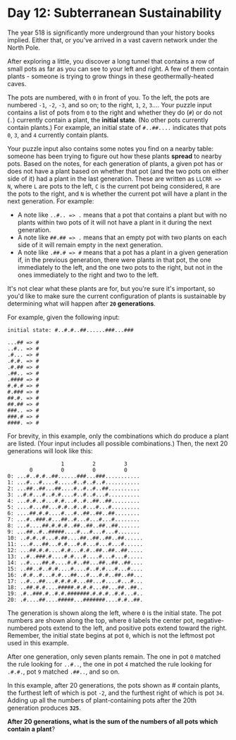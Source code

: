# Day 12: Subterranean Sustainability
The year 518 is significantly more underground than your history books implied. Either that, or you've arrived in a vast 
cavern network under the North Pole.

After exploring a little, you discover a long tunnel that contains a row of small pots as far as you can see to your 
left and right. A few of them contain plants - someone is trying to grow things in these geothermally-heated caves.

The pots are numbered, with `0` in front of you. To the left, the pots are numbered `-1`, `-2`, `-3`, and so on; to the 
right, `1`, `2`, `3`.... Your puzzle input contains a list of pots from `0` to the right and whether they do (`#`) or 
do not (`.`) currently contain a plant, the **initial state**. (No other pots currently contain plants.) For example, an 
initial state of `#..##....` indicates that pots `0`, `3`, and `4` currently contain plants.

Your puzzle input also contains some notes you find on a nearby table: someone has been trying to figure out how these 
plants **spread** to nearby pots. Based on the notes, for each generation of plants, a given pot has or does not have a 
plant based on whether that pot (and the two pots on either side of it) had a plant in the last generation. These are 
written as `LLCRR => N`, where `L` are pots to the left, `C` is the current pot being considered, `R` are the pots to 
the right, and `N` is whether the current pot will have a plant in the next generation. For example:
* A note like `..#.. => .` means that a pot that contains a plant but with no plants within two pots of it will not have 
a plant in it during the next generation.
* A note like `##.## => .` means that an empty pot with two plants on each side of it will remain empty in the next 
generation.
* A note like `.##.# => #` means that a pot has a plant in a given generation if, in the previous generation, there were 
plants in that pot, the one immediately to the left, and the one two pots to the right, but not in the ones immediately 
to the right and two to the left.

It's not clear what these plants are for, but you're sure it's important, so you'd like to make sure the current 
configuration of plants is sustainable by determining what will happen after **`20` generations**.

For example, given the following input:
```
initial state: #..#.#..##......###...###

...## => #
..#.. => #
.#... => #
.#.#. => #
.#.## => #
.##.. => #
.#### => #
#.#.# => #
#.### => #
##.#. => #
##.## => #
###.. => #
###.# => #
####. => #
```
For brevity, in this example, only the combinations which do produce a plant are listed. (Your input includes all 
possible combinations.) Then, the next 20 generations will look like this:
```
                 1         2         3     
       0         0         0         0     
0: ...#..#.#..##......###...###...........
1: ...#...#....#.....#..#..#..#...........
2: ...##..##...##....#..#..#..##..........
3: ..#.#...#..#.#....#..#..#...#..........
4: ...#.#..#...#.#...#..#..##..##.........
5: ....#...##...#.#..#..#...#...#.........
6: ....##.#.#....#...#..##..##..##........
7: ...#..###.#...##..#...#...#...#........
8: ...#....##.#.#.#..##..##..##..##.......
9: ...##..#..#####....#...#...#...#.......
10: ..#.#..#...#.##....##..##..##..##......
11: ...#...##...#.#...#.#...#...#...#......
12: ...##.#.#....#.#...#.#..##..##..##.....
13: ..#..###.#....#.#...#....#...#...#.....
14: ..#....##.#....#.#..##...##..##..##....
15: ..##..#..#.#....#....#..#.#...#...#....
16: .#.#..#...#.#...##...#...#.#..##..##...
17: ..#...##...#.#.#.#...##...#....#...#...
18: ..##.#.#....#####.#.#.#...##...##..##..
19: .#..###.#..#.#.#######.#.#.#..#.#...#..
20: .#....##....#####...#######....#.#..##.
```
The generation is shown along the left, where `0` is the initial state. The pot numbers are shown along the top, where 
`0` labels the center pot, negative-numbered pots extend to the left, and positive pots extend toward the right. 
Remember, the initial state begins at pot `0`, which is not the leftmost pot used in this example.

After one generation, only seven plants remain. The one in pot `0` matched the rule looking for `..#..`, the one in pot 
`4` matched the rule looking for `.#.#.`, pot `9` matched `.##..`, and so on.

In this example, after 20 generations, the pots shown as # contain plants, the furthest left of which is pot `-2`, and 
the furthest right of which is pot `34`. Adding up all the numbers of plant-containing pots after the 20th generation 
produces **`325`**.

**After 20 generations, what is the sum of the numbers of all pots which contain a plant**?
